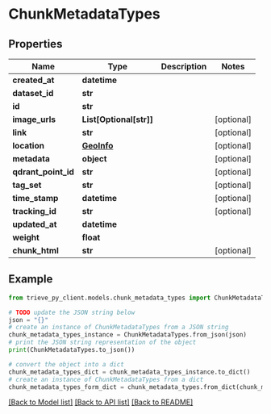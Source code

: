 # ChunkMetadataTypes


## Properties

Name | Type | Description | Notes
------------ | ------------- | ------------- | -------------
**created_at** | **datetime** |  | 
**dataset_id** | **str** |  | 
**id** | **str** |  | 
**image_urls** | **List[Optional[str]]** |  | [optional] 
**link** | **str** |  | [optional] 
**location** | [**GeoInfo**](GeoInfo.md) |  | [optional] 
**metadata** | **object** |  | [optional] 
**qdrant_point_id** | **str** |  | [optional] 
**tag_set** | **str** |  | [optional] 
**time_stamp** | **datetime** |  | [optional] 
**tracking_id** | **str** |  | [optional] 
**updated_at** | **datetime** |  | 
**weight** | **float** |  | 
**chunk_html** | **str** |  | [optional] 

## Example

```python
from trieve_py_client.models.chunk_metadata_types import ChunkMetadataTypes

# TODO update the JSON string below
json = "{}"
# create an instance of ChunkMetadataTypes from a JSON string
chunk_metadata_types_instance = ChunkMetadataTypes.from_json(json)
# print the JSON string representation of the object
print(ChunkMetadataTypes.to_json())

# convert the object into a dict
chunk_metadata_types_dict = chunk_metadata_types_instance.to_dict()
# create an instance of ChunkMetadataTypes from a dict
chunk_metadata_types_form_dict = chunk_metadata_types.from_dict(chunk_metadata_types_dict)
```
[[Back to Model list]](../README.md#documentation-for-models) [[Back to API list]](../README.md#documentation-for-api-endpoints) [[Back to README]](../README.md)


